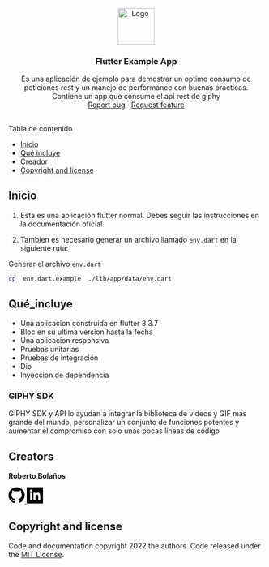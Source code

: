 <p align="center">
  <a href="https://flutter.io/">
    <img src="https://user-images.githubusercontent.com/51419598/152648731-567997ec-ac1c-4a9c-a816-a1fb1882abbe.png" alt="Logo" width=72 height=72>
  </a>

  <h3 align="center">Flutter Example App</h3>

  <p align="center">
    Es una aplicación de ejemplo para demostrar un optimo consumo de peticiones rest y un manejo de performance con buenas practicas.
    <br>
     Contiene un app que consume el api rest de giphy
    <br>
    <a href="https://github.com/Ismaestro/flutter-example-app/issues/new">Report bug</a>
    ·
    <a href="https://github.com/Ismaestro/flutter-example-app/issues/new">Request feature</a>
  </p>
</p>

## 
Tabla de contenido

- [Inicio](#quick-start)
- [Qué incluye](#Qué_incluye)
- [Creador](#creators)
- [Copyright and license](#copyright-and-license)

## Inicio

1. Esta es una aplicación flutter normal. Debes seguir las instrucciones en la documentación oficial.

2. Tambien es necesario generar un archivo llamado `env.dart` en la siguiente ruta:

Generar el archivo `env.dart`

```sh
cp  env.dart.example  ./lib/app/data/env.dart
```


## Qué_incluye

* Una aplicacion construida en flutter 3.3.7
* Bloc en su ultima version hasta la fecha 
* Una aplicacion responsiva 
* Pruebas unitarias 
* Pruebas de integración
* Dio
* Inyeccion de dependencia 

### GIPHY SDK

GIPHY SDK y API lo ayudan a integrar la biblioteca de videos y GIF más grande del mundo, personalizar un conjunto de funciones potentes y aumentar el compromiso con solo unas pocas líneas de código



## Creators

**Roberto Bolaños**

  <a class="Header-link" href="https://github.com/RobertoBoz" data-hotkey="g d" aria-label="Homepage " data-turbo="false" data-analytics-event="{&quot;category&quot;:&quot;Header&quot;,&quot;action&quot;:&quot;go to dashboard&quot;,&quot;label&quot;:&quot;icon:logo&quot;}">
  <svg height="32" aria-hidden="true" viewBox="0 0 16 16" version="1.1" width="32" data-view-component="true" class="octicon octicon-mark-github v-align-middle">
    <path fill-rule="evenodd" d="M8 0C3.58 0 0 3.58 0 8c0 3.54 2.29 6.53 5.47 7.59.4.07.55-.17.55-.38 0-.19-.01-.82-.01-1.49-2.01.37-2.53-.49-2.69-.94-.09-.23-.48-.94-.82-1.13-.28-.15-.68-.52-.01-.53.63-.01 1.08.58 1.23.82.72 1.21 1.87.87 2.33.66.07-.52.28-.87.51-1.07-1.78-.2-3.64-.89-3.64-3.95 0-.87.31-1.59.82-2.15-.08-.2-.36-1.02.08-2.12 0 0 .67-.21 2.2.82.64-.18 1.32-.27 2-.27.68 0 1.36.09 2 .27 1.53-1.04 2.2-.82 2.2-.82.44 1.1.16 1.92.08 2.12.51.56.82 1.27.82 2.15 0 3.07-1.87 3.75-3.65 3.95.29.25.54.73.54 1.48 0 1.07-.01 1.93-.01 2.2 0 .21.15.46.55.38A8.013 8.013 0 0016 8c0-4.42-3.58-8-8-8z"></path>
</svg>
</a>  <a class="Header-link" href="https://github.com/RobertoBoz" data-hotkey="g d" aria-label="Homepage " data-turbo="false" data-analytics-event="{&quot;category&quot;:&quot;Header&quot;,&quot;action&quot;:&quot;go to dashboard&quot;,&quot;label&quot;:&quot;icon:logo&quot;}">
<svg xmlns="http://www.w3.org/2000/svg" width="32" height="32" viewBox="0 0 24 24"><path d="M0 0v24h24v-24h-24zm8 19h-3v-11h3v11zm-1.5-12.268c-.966 0-1.75-.79-1.75-1.764s.784-1.764 1.75-1.764 1.75.79 1.75 1.764-.783 1.764-1.75 1.764zm13.5 12.268h-3v-5.604c0-3.368-4-3.113-4 0v5.604h-3v-11h3v1.765c1.397-2.586 7-2.777 7 2.476v6.759z"/></svg>
</a>


## Copyright and license

Code and documentation copyright 2022 the authors. Code released under the [MIT License](https://github.com/Ismaestro/flutter-example-app/blob/master/LICENSE).


